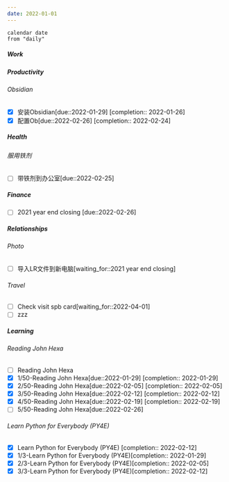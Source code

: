 ```yaml
---
date: 2022-01-01
---
```

```dataview
calendar date
from "daily"
```
##### Work
##### Productivity
###### Obsidian
- [x] 安装Obsidian[due::2022-01-29] [completion:: 2022-01-26]
- [x] 配置Ob[due::2022-02-26] [completion:: 2022-02-24]
##### Health
###### 服用铁剂
- [ ] 带铁剂到办公室[due::2022-02-25]
##### Finance
- [ ] 2021 year end closing [due::2022-02-26]
##### Relationships
###### Photo
- [ ] 导入LR文件到新电脑[waiting_for::2021 year end closing]
###### Travel
- [ ] Check visit spb card[waiting_for::2022-04-01]
- [ ] zzz
##### Learning
###### Reading John Hexa
- [ ] Reading John Hexa
- [x] 1/50-Reading John Hexa[due::2022-01-29] [completion:: 2022-01-29]
- [x] 2/50-Reading John Hexa[due::2022-02-05] [completion:: 2022-02-05]
- [x] 3/50-Reading John Hexa[due::2022-02-12] [completion:: 2022-02-12]
- [x] 4/50-Reading John Hexa[due::2022-02-19] [completion:: 2022-02-19]
- [ ] 5/50-Reading John Hexa[due::2022-02-26]
###### Learn Python for Everybody (PY4E)
-  [x] Learn Python for Everybody (PY4E) [completion:: 2022-02-12]
- [x] 1/3-Learn Python for Everybody (PY4E)[completion:: 2022-01-29]
- [x] 2/3-Learn Python for Everybody (PY4E)[completion:: 2022-02-05]
- [x] 3/3-Learn Python for Everybody (PY4E)[completion:: 2022-02-12]